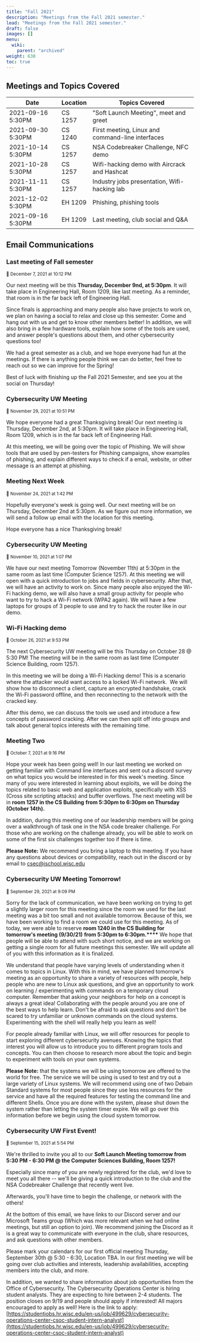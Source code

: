 ```yaml
---
title: "Fall 2021"
description: "Meetings from the Fall 2021 semester."
lead: "Meetings from the Fall 2021 semester."
draft: false
images: []
menu:
  wiki:
    parent: "archived"
weight: 630
toc: true
---
```


## Meetings and Topics Covered

| Date            |Location| Topics Covered                                     |
|-----------------|--------|----------------------------------------------------|
|2021-09-16 5:30PM|CS 1257 |"Soft Launch Meeting", meet and greet
|2021-09-30 5:30PM|CS 1240 |First meeting, Linux and command-line interfaces
|2021-10-14 5:30PM|CS 1257 |NSA Codebreaker Challenge, NFC demo
|2021-10-28 5:30PM|CS 1257 |Wifi-hacking demo with Aircrack and Hashcat
|2021-11-11 5:30PM|CS 1257 |Industry jobs presentation, Wifi-hacking lab
|2021-12-02 5:30PM|EH 1209 |Phishing, phishing tools
|2021-09-16 5:30PM|EH 1209 |Last meeting, club social and Q&A

## Email Communications

### Last meeting of Fall semester

<small>:mega: December 7, 2021 at 10:12 PM</small>

Our next meeting will be this **Thursday, December 9nd, at 5:30pm**. It will take place in Engineering Hall, Room 1209, like last meeting. As a reminder, that room is in the far back left of Engineering Hall.

Since finals is approaching and many people also have projects to work on, we plan on having a social to relax and close up this semester. Come and hang out with us and get to know other members better! In addition, we will also bring in a few hardware tools, explain how some of the tools are used, and answer people's questions about them, and other cybersecurity questions too!

We had a great semester as a club, and we hope everyone had fun at the meetings. If there is anything people think we can do better, feel free to reach out so we can improve for the Spring!

Best of luck with finishing up the Fall 2021 Semester, and see you at the social on Thursday!

### Cybersecurity UW Meeting

<small>:mega: November 29, 2021 at 10:51 PM</small>

We hope everyone had a great Thanksgiving break! Our next meeting is Thursday, December 2nd, at 5:30pm. It will take place in Engineering Hall, Room 1209, which is in the far back left of Engineering Hall.

At this meeting, we will be going over the topic of Phishing. We will show tools that are used by pen-testers for Phishing campaigns, show examples of phishing, and explain different ways to check if a email, website, or other message is an attempt at phishing.

### Meeting Next Week

<small>:mega: November 24, 2021 at 1:42 PM</small>

Hopefully everyone's week is going well. Our next meeting will be on Thursday, December 2nd at 5:30pm. As we figure out more information, we will send a follow up email with the location for this meeting.

Hope everyone has a nice Thanksgiving break!

### Cybersecurity UW Meeting

<small>:mega: November 10, 2021 at 1:07 PM</small>

We have our next meeting Tomorrow (November 11th) at 5:30pm in the same room as last time (Computer Science 1257). At this meeting we will open with a quick introduction to jobs and fields in cybersecurity. After that, we will have an activity to work on. Since many people also enjoyed the Wi-Fi hacking demo, we will also have a small group activity for people who want to try to hack a Wi-Fi network (WPA2 again). We will have a few laptops for groups of 3 people to use and try to hack the router like in our demo.

### Wi-Fi Hacking demo

<small>:mega: October 26, 2021 at 9:53 PM</small>

The next Cybersecurity UW meeting will be this Thursday on October 28 @ 5:30 PM! The meeting will be in the same room as last time (Computer Science Building, room 1257).

In this meeting we will be doing a Wi-Fi Hacking demo! This is a scenario where the attacker would want access to a locked Wi-Fi network.  We will show how to disconnect a client, capture an encrypted handshake, crack the Wi-Fi password offline, and then reconnecting to the network with the cracked key.

After this demo, we can discuss the tools we used and introduce a few concepts of password cracking. After we can then split off into groups and talk about general topics interests with the remaining time.

### Meeting Two

<small>:mega: October 7, 2021 at 9:16 PM</small>

Hope your week has been going well! In our last meeting we worked on getting familiar with Command line interfaces and sent out a discord survey on what topics you would be interested in for this week's meeting. Since many of you were interested in learning about exploits, we will be doing the topics related to basic web and application exploits, specifically with XSS (Cross site scripting attacks) and buffer overflows. The next meeting will be in **room 1257 in the CS Building** **from 5:30pm to 6:30pm on Thursday (October 14th).**

In addition, during this meeting one of our leadership members will be going over a walkthrough of task one in the NSA code breaker challenge. For those who are working on the challenge already, you will be able to work on some of the first six challenges together too if there is time.

**Please Note:** We recommend you bring a laptop to this meeting. If you have any questions about devices or compatibility, reach out in the discord or by email to csec@ischool.wisc.edu

### Cybersecurity UW Meeting Tomorrow!

<small>:mega: September 29, 2021 at 9:09 PM</small>

Sorry for the lack of communication, we have been working on trying to get a slightly larger room for this meeting since the room we used for the last meeting was a bit too small and not available tomorrow. Because of this, we have been working to find a room we could use for this meeting. As of today, we were able to reserve **room 1240 in the CS Building for tomorrow's meeting (9/30/21)** **from 5:30pm to 6:30pm.****​** We hope that people will be able to attend with such short notice, and we are working on getting a single room for all future meetings this semester. We will update all of you with this information as it is finalized.

We understand that people have varying levels of understanding when it comes to topics in Linux. With this in mind, we have planned tomorrow's meeting as an opportunity to share a variety of resources with people, help people who are new to Linux ask questions, and give an opportunity to work on learning / experimenting with commands on a temporary cloud computer. Remember that asking your neighbors for help on a concept is always a great idea! Collaborating with the people around you are one of the best ways to help learn. Don't be afraid to ask questions and don't be scared to try unfamiliar or unknown commands on the cloud systems. Experimenting with the shell will really help you learn as well!

For people already familiar with Linux, we will offer resources for people to start exploring different cybersecurity avenues. Knowing the topics that interest you will allow us to introduce you to different program tools and concepts. You can then choose to research more about the topic and begin to experiment with tools on your own systems.

**Please Note:** that the systems we will be using tomorrow are offered to the world for free. The service we will be using is used to test and try out a large variety of Linux systems. We will recommend using one of two Debain Standard systems for most people since they use less resources for the service and have all the required features for testing the command line and different Shells. Once you are done with the system, please shut down the system rather than letting the system timer expire. We will go over this information before we begin using the cloud system tomorrow.

### Cybersecurity UW First Event!

<small>:mega: September 15, 2021 at 5:54 PM</small>

We're thrilled to invite you all to our **Soft Launch Meeting tomorrow from 5:30 PM - 6:30 PM @ the Computer Sciences Building, Room 1257!**

Especially since many of you are newly registered for the club, we'd love to meet you all there -- we'll be giving a quick introduction to the club and the NSA Codebreaker Challenge that recently went live.

Afterwards, you'll have time to begin the challenge, or network with the others!

At the bottom of this email, we have links to our Discord server and our Microsoft Teams group (Which was more relevant when we had online meetings, but still an option to join). We recommend joining the Discord as it is a great way to communicate with everyone in the club, share resources, and ask questions with other members.

Please mark your calendars for our first official meeting Thursday, September 30th @ 5:30 - 6:30, Location TBA. In our first meeting we will be going over club activities and interests, leadership availabilities, accepting members into the club, and more.

In addition, we wanted to share information about job opportunities from the Office of Cybersecurity. The Cybersecurity Operations Center is hiring student analysts. They are expecting to hire between 2-4 students. The position closes on 9/19 and people should apply if interested! All majors encouraged to apply as well! Here is the link to apply: [https://studentjobs.hr.wisc.edu/en-us/job/499629/cybersecurity-operations-center-csoc-student-intern-analyst](https://studentjobs.hr.wisc.edu/en-us/job/499629/cybersecurity-operations-center-csoc-student-intern-analyst)
